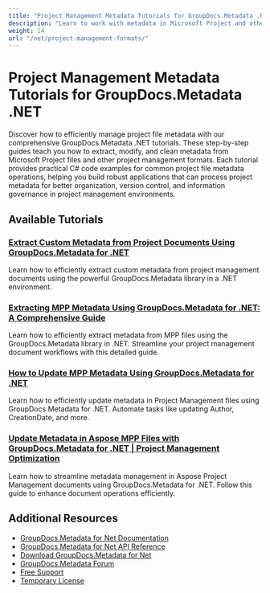 ```yaml
---
title: "Project Management Metadata Tutorials for GroupDocs.Metadata .NET"
description: "Learn to work with metadata in Microsoft Project and other project management formats using GroupDocs.Metadata for .NET."
weight: 14
url: "/net/project-management-formats/"
---
```


# Project Management Metadata Tutorials for GroupDocs.Metadata .NET

Discover how to efficiently manage project file metadata with our comprehensive GroupDocs.Metadata .NET tutorials. These step-by-step guides teach you how to extract, modify, and clean metadata from Microsoft Project files and other project management formats. Each tutorial provides practical C# code examples for common project file metadata operations, helping you build robust applications that can process project metadata for better organization, version control, and information governance in project management environments.

## Available Tutorials

### [Extract Custom Metadata from Project Documents Using GroupDocs.Metadata for .NET](./extract-custom-metadata-project-docs-groupdocs-net/)
Learn how to efficiently extract custom metadata from project management documents using the powerful GroupDocs.Metadata library in a .NET environment.

### [Extracting MPP Metadata Using GroupDocs.Metadata for .NET&#58; A Comprehensive Guide](./extract-mpp-metadata-groupdocs-net-guide/)
Learn how to efficiently extract metadata from MPP files using the GroupDocs.Metadata library in .NET. Streamline your project management document workflows with this detailed guide.

### [How to Update MPP Metadata Using GroupDocs.Metadata for .NET](./update-mpp-metadata-groupdocs-net/)
Learn how to efficiently update metadata in Project Management files using GroupDocs.Metadata for .NET. Automate tasks like updating Author, CreationDate, and more.

### [Update Metadata in Aspose MPP Files with GroupDocs.Metadata for .NET | Project Management Optimization](./update-metadata-aspose-mpp-groupdocs-dotnet/)
Learn how to streamline metadata management in Aspose Project Management documents using GroupDocs.Metadata for .NET. Follow this guide to enhance document operations efficiently.

## Additional Resources

- [GroupDocs.Metadata for Net Documentation](https://docs.groupdocs.com/metadata/net/)
- [GroupDocs.Metadata for Net API Reference](https://reference.groupdocs.com/metadata/net/)
- [Download GroupDocs.Metadata for Net](https://releases.groupdocs.com/metadata/net/)
- [GroupDocs.Metadata Forum](https://forum.groupdocs.com/c/metadata)
- [Free Support](https://forum.groupdocs.com/)
- [Temporary License](https://purchase.groupdocs.com/temporary-license/)
